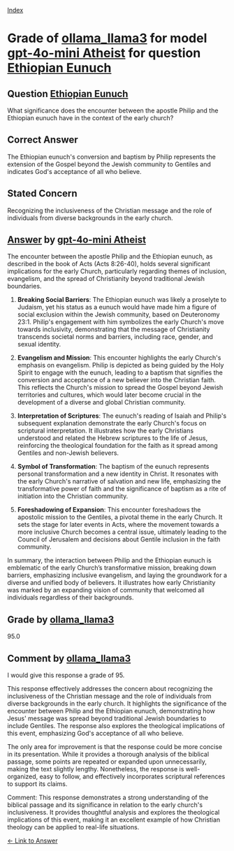
[Index](../../../../index.md)
# Grade of [ollama_llama3](../../../grading_models/ollama_llama3.md) for model [gpt-4o-mini Atheist](../../../answering_models/gpt-4o-mini_Atheist.md) for question [Ethiopian Eunuch](../../../questions/Ethiopian_Eunuch.md)

## Question [Ethiopian Eunuch](../../../questions/Ethiopian_Eunuch.md)
What significance does the encounter between the apostle Philip and the Ethiopian eunuch have in the context of the early church?

## Correct Answer
The Ethiopian eunuch's conversion and baptism by Philip represents the extension of the Gospel beyond the Jewish community to Gentiles and indicates God's acceptance of all who believe.

## Stated Concern
Recognizing the inclusiveness of the Christian message and the role of individuals from diverse backgrounds in the early church.

## [Answer](../Ethiopian_Eunuch.md) by [gpt-4o-mini Atheist](../../../answering_models/gpt-4o-mini_Atheist.md)
The encounter between the apostle Philip and the Ethiopian eunuch, as described in the book of Acts (Acts 8:26-40), holds several significant implications for the early Church, particularly regarding themes of inclusion, evangelism, and the spread of Christianity beyond traditional Jewish boundaries.

1. **Breaking Social Barriers**: The Ethiopian eunuch was likely a proselyte to Judaism, yet his status as a eunuch would have made him a figure of social exclusion within the Jewish community, based on Deuteronomy 23:1. Philip's engagement with him symbolizes the early Church's move towards inclusivity, demonstrating that the message of Christianity transcends societal norms and barriers, including race, gender, and sexual identity.

2. **Evangelism and Mission**: This encounter highlights the early Church's emphasis on evangelism. Philip is depicted as being guided by the Holy Spirit to engage with the eunuch, leading to a baptism that signifies the conversion and acceptance of a new believer into the Christian faith. This reflects the Church's mission to spread the Gospel beyond Jewish territories and cultures, which would later become crucial in the development of a diverse and global Christian community.

3. **Interpretation of Scriptures**: The eunuch's reading of Isaiah and Philip's subsequent explanation demonstrate the early Church's focus on scriptural interpretation. It illustrates how the early Christians understood and related the Hebrew scriptures to the life of Jesus, reinforcing the theological foundation for the faith as it spread among Gentiles and non-Jewish believers.

4. **Symbol of Transformation**: The baptism of the eunuch represents personal transformation and a new identity in Christ. It resonates with the early Church's narrative of salvation and new life, emphasizing the transformative power of faith and the significance of baptism as a rite of initiation into the Christian community.

5. **Foreshadowing of Expansion**: This encounter foreshadows the apostolic mission to the Gentiles, a pivotal theme in the early Church. It sets the stage for later events in Acts, where the movement towards a more inclusive Church becomes a central issue, ultimately leading to the Council of Jerusalem and decisions about Gentile inclusion in the faith community.

In summary, the interaction between Philip and the Ethiopian eunuch is emblematic of the early Church’s transformative mission, breaking down barriers, emphasizing inclusive evangelism, and laying the groundwork for a diverse and unified body of believers. It illustrates how early Christianity was marked by an expanding vision of community that welcomed all individuals regardless of their backgrounds.

## Grade by [ollama_llama3](../../../grading_models/ollama_llama3.md)
95.0

## Comment by [ollama_llama3](../../../grading_models/ollama_llama3.md)
I would give this response a grade of 95.

This response effectively addresses the concern about recognizing the inclusiveness of the Christian message and the role of individuals from diverse backgrounds in the early church. It highlights the significance of the encounter between Philip and the Ethiopian eunuch, demonstrating how Jesus' message was spread beyond traditional Jewish boundaries to include Gentiles. The response also explores the theological implications of this event, emphasizing God's acceptance of all who believe.

The only area for improvement is that the response could be more concise in its presentation. While it provides a thorough analysis of the biblical passage, some points are repeated or expanded upon unnecessarily, making the text slightly lengthy. Nonetheless, the response is well-organized, easy to follow, and effectively incorporates scriptural references to support its claims.

Comment: This response demonstrates a strong understanding of the biblical passage and its significance in relation to the early church's inclusiveness. It provides thoughtful analysis and explores the theological implications of this event, making it an excellent example of how Christian theology can be applied to real-life situations.

[&lt;- Link to Answer](../Ethiopian_Eunuch.md)
